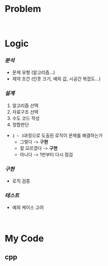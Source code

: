 ---
---

# Problem

<br/>

# Logic
<!-- 
생각은 사라지지만, 기록은 남는다.
가급적 풀이법을 작성해보고 코드를 작성해봅시다.
 -->

### *분석*
- 문제 유형 (알고리즘...)
- 제약 조건 (인풋 크기, 예외 값, 시공간 복잡도...)

### *설계*
1. 알고리즘 선택
2. 자료구조 선택
3. 수도 코드 작성
4. 정합판단
  - `1 ~ 3`과정으로 도출된 로직이 문제를 해결하는가
    - 그렇다 -> **구현**
    - 잘 모르겠다 -> **구현**
    - 아니다 -> 1번부터 다시 점검

### *구현*
- 로직 검증

### *테스트*
- 예외 케이스 고려

<br/>

# My Code

## cpp
